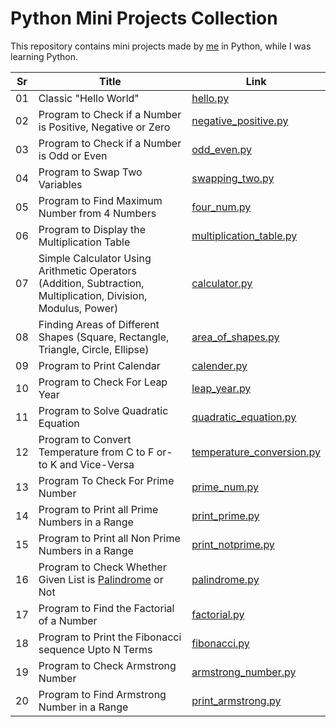 # Python Mini Projects Collection

This repository contains mini projects made by [me](https://hdz-088.github.io/hdzala/) in Python, while I was learning Python.

| Sr  | Title                                                                                                             | Link                                                                                                             |
| --- | ----------------------------------------------------------------------------------------------------------------- | ---------------------------------------------------------------------------------------------------------------- |
| 01  | Classic "Hello World"                                                                                             | [hello.py](https://github.com/hdz-088/Python-Mini-Projects/blob/main/hello.py)                                   |
| 02  | Program to Check if a Number is Positive, Negative or Zero                                                        | [negative_positive.py](https://github.com/hdz-088/Python-Mini-Projects/blob/main/negative_positive.py)           |
| 03  | Program to Check if a Number is Odd or Even                                                                       | [odd_even.py](https://github.com/hdz-088/Python-Mini-Projects/blob/main/odd_even.py)                             |
| 04  | Program to Swap Two Variables                                                                                     | [swapping_two.py](https://github.com/hdz-088/Python-Mini-Projects/blob/main/swapping_two.py)                     |
| 05  | Program to Find Maximum Number from 4 Numbers                                                                     | [four_num.py](https://github.com/hdz-088/Python-Mini-Projects/blob/main/four_num.py)                             |
| 06  | Program to Display the Multiplication Table                                                                       | [multiplication_table.py](https://github.com/hdz-088/Python-Mini-Projects/blob/main/multiplication_table.py)     |
| 07  | Simple Calculator Using Arithmetic Operators (Addition, Subtraction, Multiplication, Division, Modulus, Power)    | [calculator.py](https://github.com/hdz-088/Python-Mini-Projects/blob/main/calculator.py)                         |
| 08  | Finding Areas of Different Shapes (Square, Rectangle, Triangle, Circle, Ellipse)                                  | [area_of_shapes.py](https://github.com/hdz-088/Python-Mini-Projects/blob/main/area_of_shapes.py)                 |
| 09  | Program to Print Calendar                                                                                         | [calender.py](https://github.com/hdz-088/Python-Mini-Projects/blob/main/calender.py)                             |
| 10  | Program to Check For Leap Year                                                                                    | [leap_year.py](https://github.com/hdz-088/Python-Mini-Projects/blob/main/leap_year.py)                           |
| 11  | Program to Solve Quadratic Equation                                                                               | [quadratic_equation.py](https://github.com/hdz-088/Python-Mini-Projects/blob/main/quadratic_equation.py)         |
| 12  | Program to Convert Temperature from C to F or-to K and Vice-Versa                                                 | [temperature_conversion.py](https://github.com/hdz-088/Python-Mini-Projects/blob/main/temperature_conversion.py) |
| 13  | Program To Check For Prime Number                                                                                 | [prime_num.py](https://github.com/hdz-088/Python-Mini-Projects/blob/main/prime_num.py)                           |
| 14  | Program to Print all Prime Numbers in a Range                                                                     | [print_prime.py](https://github.com/hdz-088/Python-Mini-Projects/blob/main/print_prime.py)                       |
| 15  | Program to Print all Non Prime Numbers in a Range                                                                 | [print_notprime.py](https://github.com/hdz-088/Python-Mini-Projects/blob/main/print_notprime.py)                 |
| 16  | Program to Check Whether Given List is [Palindrome](https://www.merriam-webster.com/dictionary/palindrome) or Not | [palindrome.py](https://github.com/hdz-088/Python-Mini-Projects/blob/main/palindrome.py)                         |
| 17  | Program to Find the Factorial of a Number                                                                         | [factorial.py](https://github.com/hdz-088/Python-Mini-Projects/blob/main/factorial.py)                           |
| 18  | Program to Print the Fibonacci sequence Upto N Terms                                                              | [fibonacci.py](https://github.com/hdz-088/Python-Mini-Projects/blob/main/fibonacci.py)                           |
| 19  | Program to Check Armstrong Number                                                                                 | [armstrong_number.py](https://github.com/hdz-088/Python-Mini-Projects/blob/main/armstrong_number.py)             |
| 20  | Program to Find Armstrong Number in a Range                                                                       | [print_armstrong.py](https://github.com/hdz-088/Python-Mini-Projects/blob/main/print_armstrong.py)               |

